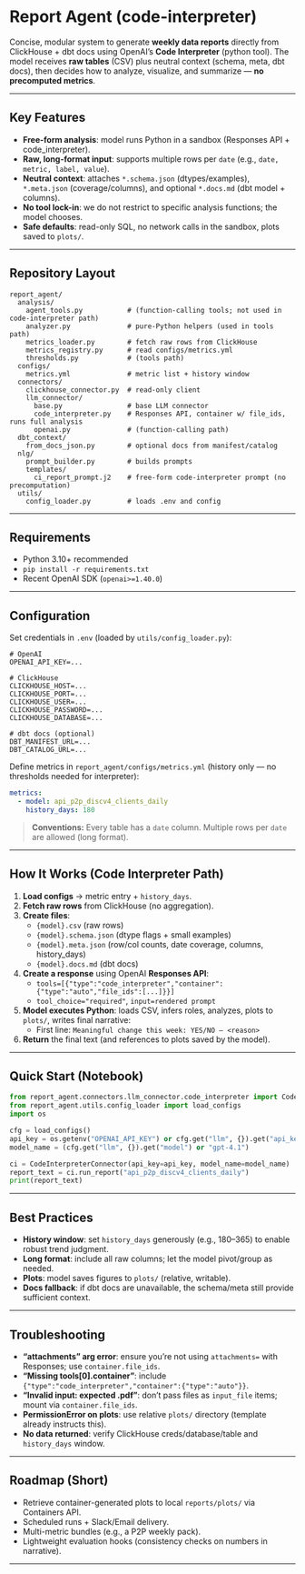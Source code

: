 # Report Agent (code-interpreter)

Concise, modular system to generate **weekly data reports** directly from ClickHouse + dbt docs using OpenAI’s **Code Interpreter** (python tool). The model receives **raw tables** (CSV) plus neutral context (schema, meta, dbt docs), then decides how to analyze, visualize, and summarize — **no precomputed metrics**.

---

## Key Features

- **Free-form analysis**: model runs Python in a sandbox (Responses API + code_interpreter).
- **Raw, long-format input**: supports multiple rows per `date` (e.g., `date, metric, label, value`).
- **Neutral context**: attaches `*.schema.json` (dtypes/examples), `*.meta.json` (coverage/columns), and optional `*.docs.md` (dbt model + columns).
- **No tool lock-in**: we do not restrict to specific analysis functions; the model chooses.
- **Safe defaults**: read-only SQL, no network calls in the sandbox, plots saved to `plots/`.

---

## Repository Layout

```
report_agent/
  analysis/
    agent_tools.py           # (function-calling tools; not used in code-interpreter path)
    analyzer.py              # pure-Python helpers (used in tools path)
    metrics_loader.py        # fetch raw rows from ClickHouse
    metrics_registry.py      # read configs/metrics.yml
    thresholds.py            # (tools path)
  configs/
    metrics.yml              # metric list + history window
  connectors/
    clickhouse_connector.py  # read-only client
    llm_connector/
      base.py                # base LLM connector
      code_interpreter.py    # Responses API, container w/ file_ids, runs full analysis
      openai.py              # (function-calling path)
  dbt_context/
    from_docs_json.py        # optional docs from manifest/catalog
  nlg/
    prompt_builder.py        # builds prompts
    templates/
      ci_report_prompt.j2    # free-form code-interpreter prompt (no precomputation)
  utils/
    config_loader.py         # loads .env and config
```

---

## Requirements

- Python 3.10+ recommended
- `pip install -r requirements.txt`
- Recent OpenAI SDK (`openai>=1.40.0`)

---

## Configuration

Set credentials in `.env` (loaded by `utils/config_loader.py`):

```
# OpenAI
OPENAI_API_KEY=...

# ClickHouse
CLICKHOUSE_HOST=...
CLICKHOUSE_PORT=...
CLICKHOUSE_USER=...
CLICKHOUSE_PASSWORD=...
CLICKHOUSE_DATABASE=...

# dbt docs (optional)
DBT_MANIFEST_URL=...
DBT_CATALOG_URL=...
```

Define metrics in `report_agent/configs/metrics.yml` (history only — no thresholds needed for interpreter):

```yaml
metrics:
  - model: api_p2p_discv4_clients_daily
    history_days: 180
```

> **Conventions:** Every table has a `date` column. Multiple rows per `date` are allowed (long format).

---

## How It Works (Code Interpreter Path)

1. **Load configs** → metric entry + `history_days`.
2. **Fetch raw rows** from ClickHouse (no aggregation).
3. **Create files**:
   - `{model}.csv` (raw rows)
   - `{model}.schema.json` (dtype flags + small examples)
   - `{model}.meta.json` (row/col counts, date coverage, columns, history_days)
   - `{model}.docs.md` (dbt docs)
4. **Create a response** using OpenAI **Responses API**:
   - `tools=[{"type":"code_interpreter","container":{"type":"auto","file_ids":[...]}}]`
   - `tool_choice="required"`, `input=rendered prompt`
5. **Model executes Python**: loads CSV, infers roles, analyzes, plots to `plots/`, writes final narrative:
   - First line: `Meaningful change this week: YES/NO — <reason>`
6. **Return** the final text (and references to plots saved by the model).

---

## Quick Start (Notebook)

```python
from report_agent.connectors.llm_connector.code_interpreter import CodeInterpreterConnector
from report_agent.utils.config_loader import load_configs
import os

cfg = load_configs()
api_key = os.getenv("OPENAI_API_KEY") or cfg.get("llm", {}).get("api_key")
model_name = (cfg.get("llm", {}).get("model") or "gpt-4.1")

ci = CodeInterpreterConnector(api_key=api_key, model_name=model_name)
report_text = ci.run_report("api_p2p_discv4_clients_daily")
print(report_text)
```

---

## Best Practices

- **History window**: set `history_days` generously (e.g., 180–365) to enable robust trend judgment.
- **Long format**: include all raw columns; let the model pivot/group as needed.
- **Plots**: model saves figures to `plots/` (relative, writable).
- **Docs fallback**: if dbt docs are unavailable, the schema/meta still provide sufficient context.

---

## Troubleshooting

- **“attachments” arg error**: ensure you’re not using `attachments=` with Responses; use `container.file_ids`.
- **“Missing tools[0].container”**: include `{"type":"code_interpreter","container":{"type":"auto"}}`.
- **“Invalid input: expected .pdf”**: don’t pass files as `input_file` items; mount via `container.file_ids`.
- **PermissionError on plots**: use relative `plots/` directory (template already instructs this).
- **No data returned**: verify ClickHouse creds/database/table and `history_days` window.

---

## Roadmap (Short)

- Retrieve container-generated plots to local `reports/plots/` via Containers API.
- Scheduled runs + Slack/Email delivery.
- Multi-metric bundles (e.g., a P2P weekly pack).
- Lightweight evaluation hooks (consistency checks on numbers in narrative).

---